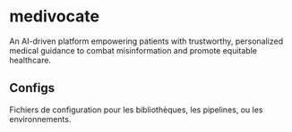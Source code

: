 # medivocate

An AI-driven platform empowering patients with trustworthy, personalized medical guidance to combat misinformation and promote equitable healthcare.

## Configs

Fichiers de configuration pour les bibliothèques, les pipelines, ou les environnements.
